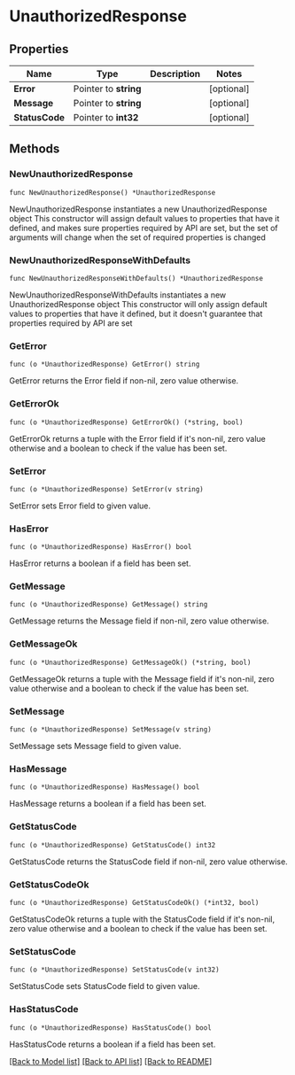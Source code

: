 # UnauthorizedResponse

## Properties

Name | Type | Description | Notes
------------ | ------------- | ------------- | -------------
**Error** | Pointer to **string** |  | [optional] 
**Message** | Pointer to **string** |  | [optional] 
**StatusCode** | Pointer to **int32** |  | [optional] 

## Methods

### NewUnauthorizedResponse

`func NewUnauthorizedResponse() *UnauthorizedResponse`

NewUnauthorizedResponse instantiates a new UnauthorizedResponse object
This constructor will assign default values to properties that have it defined,
and makes sure properties required by API are set, but the set of arguments
will change when the set of required properties is changed

### NewUnauthorizedResponseWithDefaults

`func NewUnauthorizedResponseWithDefaults() *UnauthorizedResponse`

NewUnauthorizedResponseWithDefaults instantiates a new UnauthorizedResponse object
This constructor will only assign default values to properties that have it defined,
but it doesn't guarantee that properties required by API are set

### GetError

`func (o *UnauthorizedResponse) GetError() string`

GetError returns the Error field if non-nil, zero value otherwise.

### GetErrorOk

`func (o *UnauthorizedResponse) GetErrorOk() (*string, bool)`

GetErrorOk returns a tuple with the Error field if it's non-nil, zero value otherwise
and a boolean to check if the value has been set.

### SetError

`func (o *UnauthorizedResponse) SetError(v string)`

SetError sets Error field to given value.

### HasError

`func (o *UnauthorizedResponse) HasError() bool`

HasError returns a boolean if a field has been set.

### GetMessage

`func (o *UnauthorizedResponse) GetMessage() string`

GetMessage returns the Message field if non-nil, zero value otherwise.

### GetMessageOk

`func (o *UnauthorizedResponse) GetMessageOk() (*string, bool)`

GetMessageOk returns a tuple with the Message field if it's non-nil, zero value otherwise
and a boolean to check if the value has been set.

### SetMessage

`func (o *UnauthorizedResponse) SetMessage(v string)`

SetMessage sets Message field to given value.

### HasMessage

`func (o *UnauthorizedResponse) HasMessage() bool`

HasMessage returns a boolean if a field has been set.

### GetStatusCode

`func (o *UnauthorizedResponse) GetStatusCode() int32`

GetStatusCode returns the StatusCode field if non-nil, zero value otherwise.

### GetStatusCodeOk

`func (o *UnauthorizedResponse) GetStatusCodeOk() (*int32, bool)`

GetStatusCodeOk returns a tuple with the StatusCode field if it's non-nil, zero value otherwise
and a boolean to check if the value has been set.

### SetStatusCode

`func (o *UnauthorizedResponse) SetStatusCode(v int32)`

SetStatusCode sets StatusCode field to given value.

### HasStatusCode

`func (o *UnauthorizedResponse) HasStatusCode() bool`

HasStatusCode returns a boolean if a field has been set.


[[Back to Model list]](../README.md#documentation-for-models) [[Back to API list]](../README.md#documentation-for-api-endpoints) [[Back to README]](../README.md)


